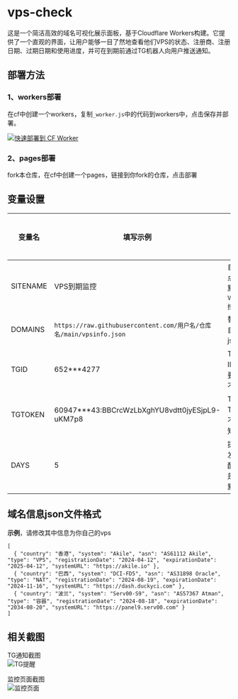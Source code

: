 # vps-check
这是一个简洁高效的域名可视化展示面板，基于Cloudflare Workers构建。它提供了一个直观的界面，让用户能够一目了然地查看他们VPS的状态、注册商、注册日期、过期日期和使用进度，并可在到期前通过TG机器人向用户推送通知。

## 部署方法

### 1、workers部署
在cf中创建一个workers，复制`_worker.js`中的代码到workers中，点击保存并部署。

[![快速部署到 CF Worker](https://deploy.workers.cloudflare.com/button)](https://deploy.workers.cloudflare.com/?url=https://github.com/yutian81/vps-check)

### 2、pages部署
fork本仓库，在cf中创建一个pages，链接到你fork的仓库，点击部署

## 变量设置
| 变量名 | 填写示例 | 说明 | 是否必填 | 
| ------ | ------- | ------ | ------ |
| SITENAME | VPS到期监控 | 自定义站点名称，默认为`VPS到期监控` | 否 |
| DOMAINS | `https://raw.githubusercontent.com/用户名/仓库名/main/vpsinfo.json` | 替换为你自己的json文件 | 是 |
| TGID | 652***4277 | TG机器人ID，不需要通知可不填 | 否 |
| TGTOKEN | 60947***43:BBCrcWzLbXghYU8vdtt0jyESjpL9-uKM7p8 | TG机器人TOKEN，不需要通知可不填 | 否 |
| DAYS | 5 | 提前几天发送TG提醒，必须是整数，默认为`5` | 否 |

## 域名信息json文件格式
**示例**，请修改其中信息为你自己的vps
```
[
  { "country": "香港", "system": "Akile", "asn": "AS61112 Akile", "type": "VPS", "registrationDate": "2024-04-12", "expirationDate": "2025-04-12", "systemURL": "https://akile.io" },
  { "country": "巴西", "system": "DCI-FD5", "asn": "AS31898 Oracle", "type": "NAT", "registrationDate": "2024-08-19", "expirationDate": "2024-11-16", "systemURL": "https://dash.duckyci.com" },
  { "country": "波兰", "system": "Serv00-S9", "asn": "AS57367 Atman", "type": "容器", "registrationDate": "2024-08-18", "expirationDate": "2034-08-20", "systemURL": "https://panel9.serv00.com" }
]
```

## 相关截图
TG通知截图  
![TG提醒](https://fastly.jsdelivr.net/gh/yutian81/yutian81.github.io@master/assets/images/17243062899351724306289601.png)

监控页面截图  
![监控页面](https://fastly.jsdelivr.net/gh/yutian81/yutian81.github.io@master/assets/images/17243063439351724306343197.png)
